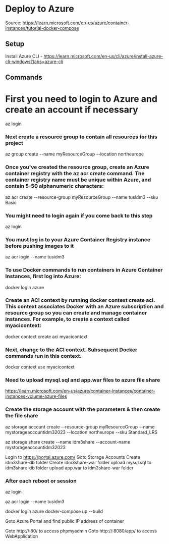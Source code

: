# Deploy to Azure

Source: https://learn.microsoft.com/en-us/azure/container-instances/tutorial-docker-compose


## Setup

Install Azure CLI - https://learn.microsoft.com/en-us/cli/azure/install-azure-cli-windows?tabs=azure-cli



## Commands 

# First you need to login to Azure and create an account if necessary
az login 

### Next create a resource group to contain all resources for this project 

az group create --name myResourceGroup --location northeurope 


### Once you've created the resource group, create an Azure container registry with the az acr create command. The container registry name must be unique within Azure, and contain 5-50 alphanumeric characters:

az acr create --resource-group myResourceGroup --name tusidm3 --sku Basic



### You might need to login again if you come back to this step
az login

### You must log in to your Azure Container Registry instance before pushing images to it
az acr login --name tusidm3


### To use Docker commands to run containers in Azure Container Instances, first log into Azure:

docker login azure

### Create an ACI context by running docker context create aci. This context associates Docker with an Azure subscription and resource group so you can create and manage container instances. For example, to create a context called myacicontext:

docker context create aci myacicontext

### Next, change to the ACI context. Subsequent Docker commands run in this context.
docker context use myacicontext



### Need to upload mysql.sql and app.war files to azure file share 

https://learn.microsoft.com/en-us/azure/container-instances/container-instances-volume-azure-files



### Create the storage account with the parameters & then create the file share
az storage account create --resource-group myResourceGroup --name mystorageaccountidm32023 --location northeurope --sku Standard_LRS


az storage share create --name idm3share --account-name mystorageaccountidm32023

Login to https://portal.azure.com/
Goto Storage Accounts 
Create idm3share-db folder
Create idm3share-war folder
upload mysql.sql to idm3share-db folder
upload app.war to idm3share-war folder





### After each reboot or session

az login

az acr login --name tusidm3


docker login azure
docker-compose up --build

Goto Azure Portal and find public IP address of container

Goto http://<ipaddress>:80/ to access phpmyadmin
Goto http://<ipaddress>:8080/app/ to access WebApplication 
